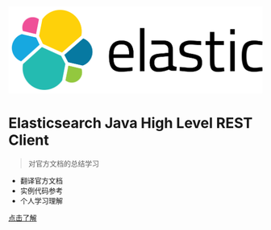 <!-- _coverpage.md -->

![logo](_media/elastic-logo.svg ':size=10%')

# Elasticsearch Java High Level REST Client

> 对官方文档的总结学习

- 翻译官方文档
- 实例代码参考
- 个人学习理解

[点击了解](#介绍)